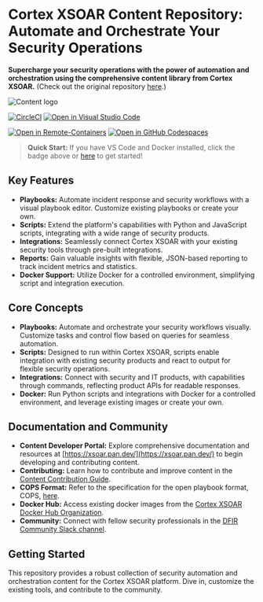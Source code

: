 <!-- ALL-IN-ONE SECURITY ORCHESTRATION & AUTOMATION -->
<!-- XSOAR CONTENT REPOSITORY -->

# Cortex XSOAR Content Repository: Automate and Orchestrate Your Security Operations

**Supercharge your security operations with the power of automation and orchestration using the comprehensive content library from Cortex XSOAR.** (Check out the original repository [here](https://github.com/demisto/content).)

![Content logo](xsoar_content_logo.png)

[![CircleCI](https://circleci.com/gh/demisto/content.svg?style=svg)](https://circleci.com/gh/demisto/content)
[![Open in Visual Studio Code](https://img.shields.io/badge/Open%20in%20Visual%20Studio%20Code-0078d7.svg?&logo=visual-studio-code)](https://open.vscode.dev/demisto/content)

[![Open in Remote-Containers](https://img.shields.io/static/v1?label=Remote%20-%20Containers&message=Open&color=blue&logo=visualstudiocode)](https://vscode.dev/redirect?url=vscode://ms-vscode-remote.remote-containers/cloneInVolume?url=git@github.com:demisto/content.git)
[![Open in GitHub Codespaces](https://github.com/codespaces/badge.svg)](https://github.com/codespaces/new?hide_repo_select=true&ref=master&repo=60525392&machine=standardLinux32gb&devcontainer_path=.devcontainer%2Fdevcontainer.json&location=WestEurope)

> **Quick Start:** If you have VS Code and Docker installed, click the badge above or [here](https://vscode.dev/redirect?url=vscode://ms-vscode-remote-containers/cloneInVolume?url=git@github.com:demisto/content.git) to get started!

## Key Features

*   **Playbooks:** Automate incident response and security workflows with a visual playbook editor.  Customize existing playbooks or create your own.
*   **Scripts:** Extend the platform's capabilities with Python and JavaScript scripts, integrating with a wide range of security products.
*   **Integrations:** Seamlessly connect Cortex XSOAR with your existing security tools through pre-built integrations.
*   **Reports:** Gain valuable insights with flexible, JSON-based reporting to track incident metrics and statistics.
*   **Docker Support:** Utilize Docker for a controlled environment, simplifying script and integration execution.

## Core Concepts

*   **Playbooks:** Automate and orchestrate your security workflows visually. Customize tasks and control flow based on queries for seamless automation.
*   **Scripts:** Designed to run within Cortex XSOAR, scripts enable integration with existing security products and react to output for flexible security operations.
*   **Integrations:** Connect with security and IT products, with capabilities through commands, reflecting product APIs for readable responses.
*   **Docker:** Run Python scripts and integrations with Docker for a controlled environment, and leverage existing images or create your own.

## Documentation and Community

*   **Content Developer Portal:**  Explore comprehensive documentation and resources at [https://xsoar.pan.dev/](https://xsoar.pan.dev/) to begin developing and contributing content.
*   **Contributing:** Learn how to contribute and improve content in the [Content Contribution Guide](https://xsoar.pan.dev/docs/contributing/contributing).
*   **COPS Format:**  Refer to the specification for the open playbook format, COPS, [here](https://github.com/demisto/COPS).
*   **Docker Hub:** Access existing docker images from the [Cortex XSOAR Docker Hub Organization](https://hub.docker.com/u/demisto/).
*   **Community:** Connect with fellow security professionals in the [DFIR Community Slack channel](https://www.demisto.com/community/).

## Getting Started

This repository provides a robust collection of security automation and orchestration content for the Cortex XSOAR platform. Dive in, customize the existing tools, and contribute to the community.